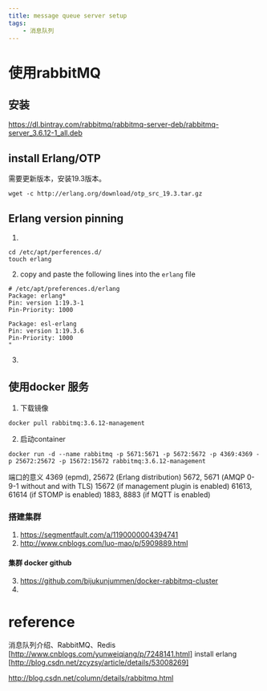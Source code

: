 ```yaml
---
title: message queue server setup
tags:
    - 消息队列
---
```


# 使用rabbitMQ

## 安装
https://dl.bintray.com/rabbitmq/rabbitmq-server-deb/rabbitmq-server_3.6.12-1_all.deb


## install Erlang/OTP
需要更新版本，安装19.3版本。

```
wget -c http://erlang.org/download/otp_src_19.3.tar.gz
```



## Erlang version pinning
1.
```
cd /etc/apt/perferences.d/
touch erlang 
```

2. copy and paste the following lines into the `erlang` file
```
# /etc/apt/preferences.d/erlang
Package: erlang*
Pin: version 1:19.3-1
Pin-Priority: 1000

Package: esl-erlang
Pin: version 1:19.3.6
Pin-Priority: 1000
"
```
3.


## 使用docker 服务
1. 下载镜像
```
docker pull rabbitmq:3.6.12-management
```

2. 启动container
```
docker run -d --name rabbitmq -p 5671:5671 -p 5672:5672 -p 4369:4369 -p 25672:25672 -p 15672:15672 rabbitmq:3.6.12-management
```
端口的意义
4369 (epmd), 25672 (Erlang distribution)
5672, 5671 (AMQP 0-9-1 without and with TLS)
15672 (if management plugin is enabled)
61613, 61614 (if STOMP is enabled)
1883, 8883 (if MQTT is enabled)

### 搭建集群
1. https://segmentfault.com/a/1190000004394741
2. http://www.cnblogs.com/luo-mao/p/5909889.html

#### 集群 docker github 
3. https://github.com/bijukunjummen/docker-rabbitmq-cluster
4. 
# reference
消息队列介绍、RabbitMQ、Redis
[http://www.cnblogs.com/yunweiqiang/p/7248141.html]
install erlang
[http://blog.csdn.net/zcyzsy/article/details/53008269]

http://blog.csdn.net/column/details/rabbitmq.html